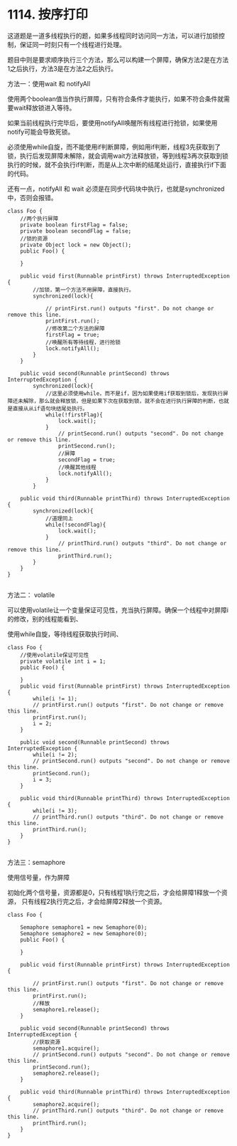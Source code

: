 

# 1114. 按序打印

这道题是一道多线程执行的题，如果多线程同时访问同一方法，可以进行加锁控制，保证同一时刻只有一个线程进行处理。

题目中则是要求顺序执行三个方法，那么可以构建一个屏障，确保方法2是在方法1之后执行，方法3是在方法2之后执行。

方法一：使用wait 和 notifyAll

使用两个boolean值当作执行屏障，只有符合条件才能执行，如果不符合条件就需要wait释放锁进入等待。

如果当前线程执行完毕后，要使用notifyAll唤醒所有线程进行抢锁，如果使用notify可能会导致死锁。

必须使用while自旋，而不能使用if判断屏障，例如用if判断，线程3先获取到了锁，执行后发现屏障未解除，就会调用wait方法释放锁，等到线程3再次获取到锁执行的时候，就不会执行if判断，而是从上次中断的结尾处运行，直接执行if下面的代码。

还有一点，notifyAll 和 wait 必须是在同步代码块中执行，也就是synchronized中，否则会报错。

```
class Foo {
    //两个执行屏障
    private boolean firstFlag = false;
    private boolean secondFlag = false;
    //锁的资源
    private Object lock = new Object();
    public Foo() {
        
    }

    public void first(Runnable printFirst) throws InterruptedException {
        //加锁，第一个方法不用屏障，直接执行。
        synchronized(lock){
            
            // printFirst.run() outputs "first". Do not change or remove this line.
            printFirst.run();
            //修改第二个方法的屏障
            firstFlag = true;
            //唤醒所有等待线程，进行抢锁
            lock.notifyAll(); 
        }
    }

    public void second(Runnable printSecond) throws InterruptedException {
        synchronized(lock){
            //这里必须使用while，而不是if，因为如果使用if获取到锁后，发现执行屏障还未解除，那么就会释放锁，但是如果下次在获取到锁，就不会在进行执行屏障的判断，也就是直接从从if语句块结尾处执行。
            while(!firstFlag){
                lock.wait();
            }
                // printSecond.run() outputs "second". Do not change or remove this line.
                printSecond.run();
                //屏障
                secondFlag = true;
                //唤醒其他线程
                lock.notifyAll(); 
            }
        }
       
    public void third(Runnable printThird) throws InterruptedException {
        synchronized(lock){
            //道理同上
            while(!secondFlag){
                lock.wait();
            }
                // printThird.run() outputs "third". Do not change or remove this line.
                printThird.run();
        }
    }
}


```


方法二： volatile

可以使用volatile让一个变量保证可见性，充当执行屏障。确保一个线程中对屏障i的修改，别的线程能看到、

使用while自旋，等待线程获取执行时间、

```
class Foo {
    //使用volatile保证可见性
    private volatile int i = 1;
    public Foo() {
        
    }
    public void first(Runnable printFirst) throws InterruptedException {      
        while(i != 1);
        // printFirst.run() outputs "first". Do not change or remove this line.
        printFirst.run();
        i = 2;
    }

    public void second(Runnable printSecond) throws InterruptedException {
        while(i != 2);
        // printSecond.run() outputs "second". Do not change or remove this line.
        printSecond.run();
        i = 3;
    }

    public void third(Runnable printThird) throws InterruptedException {
        while(i != 3);
        // printThird.run() outputs "third". Do not change or remove this line.
        printThird.run();
    }
}


```


方法三：semaphore

使用信号量，作为屏障

初始化两个信号量，资源都是0，只有线程1执行完之后，才会给屏障1释放一个资源，
只有线程2执行完之后，才会给屏障2释放一个资源。

```
class Foo {
    
    Semaphore semaphore1 = new Semaphore(0);
    Semaphore semaphore2 = new Semaphore(0);
    public Foo() {
        
    }

    public void first(Runnable printFirst) throws InterruptedException {
        
        // printFirst.run() outputs "first". Do not change or remove this line.
        printFirst.run();
        //释放
        semaphore1.release();
    }

    public void second(Runnable printSecond) throws InterruptedException {
        //获取资源
        semaphore1.acquire();
        // printSecond.run() outputs "second". Do not change or remove this line.
        printSecond.run();
        semaphore2.release();
    }

    public void third(Runnable printThird) throws InterruptedException {
        semaphore2.acquire();
        // printThird.run() outputs "third". Do not change or remove this line.
        printThird.run();
    }
}
```